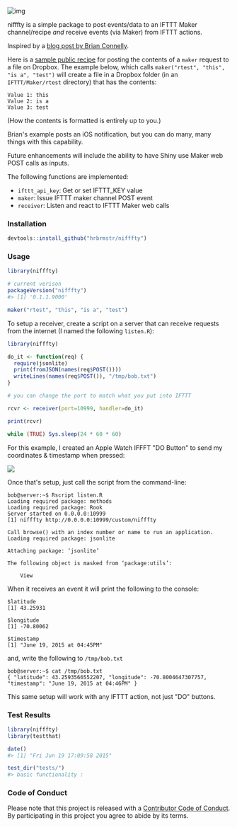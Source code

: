 <!-- README.md is generated from README.Rmd. Please edit that file -->
<!-- [![Build Status](https://travis-ci.org/hrbrmstr/nifffty.svg)](https://travis-ci.org/hrbrmstr/nifffty) 
![Project Status: Concept - Minimal or no implementation has been done yet.](http://www.repostatus.org/badges/0.1.0/concept.svg)](http://www.repostatus.org/#concept)
[![CRAN_Status_Badge](http://www.r-pkg.org/badges/version/nifffty)](http://cran.r-project.org/web/packages/nifffty) 
![downloads](http://cranlogs.r-pkg.org/badges/grand-total/nifffty) -->
![img](nifffty.png)

nifffty is a simple package to post events/data to an IFTTT Maker channel/recipe *and* receive events (via Maker) from IFTTT actions.

Inspired by a [blog post by Brian Connelly](http://bconnelly.net/2015/06/connecting-r-to-everything-with-ifttt/).

Here is a [sample public recipe](https://ifttt.com/recipes/300804-post-maker-event-values-to-dropbox-file) for posting the contents of a `maker` request to a file on Dropbox. The example below, which calls `maker("rtest", "this", "is a", "test")` will create a file in a Dropbox folder (in an `IFTTT/Maker/rtest` directory) that has the contents:

    Value 1: this
    Value 2: is a
    Value 3: test

(How the contents is formatted is entirely up to you.)

Brian's example posts an iOS notification, but you can do many, many things with this capability.

Future enhancements will include the ability to have Shiny use Maker web POST calls as inputs.

The following functions are implemented:

-   `ifttt_api_key`: Get or set IFTTT\_KEY value
-   `maker`: Issue IFTTT maker channel POST event
-   `receiver`: Listen and react to IFTTT Maker web calls

### Installation

``` r
devtools::install_github("hrbrmstr/nifffty")
```

### Usage

``` r
library(nifffty)

# current verison
packageVersion("nifffty")
#> [1] '0.1.1.9000'

maker("rtest", "this", "is a", "test")
```

To setup a receiver, create a script on a server that can receive requests from the internet (I named the following `listen.R`):

``` r
library(nifffty)

do_it <- function(req) {
  require(jsonlite)
  print(fromJSON(names(req$POST())))
  writeLines(names(req$POST()), "/tmp/bob.txt")
}

# you can change the port to match what you put into IFTTT

rcvr <- receiver(port=10999, handler=do_it)

print(rcvr)

while (TRUE) Sys.sleep(24 * 60 * 60)
```

For this example, I created an Apple Watch IFFFT "DO Button" to send my coordinates & timestamp when pressed:

![](do_button_r_nifffty.png)

Once that's setup, just call the script from the command-line:

    bob@server:~$ Rscript listen.R
    Loading required package: methods
    Loading required package: Rook
    Server started on 0.0.0.0:10999
    [1] nifffty http://0.0.0.0:10999/custom/nifffty

    Call browse() with an index number or name to run an application.
    Loading required package: jsonlite

    Attaching package: ‘jsonlite’

    The following object is masked from ‘package:utils’:

        View
        

When it receives an event it will print the following to the console:

    $latitude
    [1] 43.25931

    $longitude
    [1] -70.80062

    $timestamp
    [1] "June 19, 2015 at 04:45PM"

and, write the following to `/tmp/bob.txt`

    bob@server:~$ cat /tmp/bob.txt
    { "latitude": 43.2593566552207, "longitude": -70.8004647307757, "timestamp": "June 19, 2015 at 04:46PM" }

This same setup will work with any IFTTT action, not just "DO" buttons.

### Test Results

``` r
library(nifffty)
library(testthat)

date()
#> [1] "Fri Jun 19 17:09:58 2015"

test_dir("tests/")
#> basic functionality :
```

### Code of Conduct

Please note that this project is released with a [Contributor Code of Conduct](CONDUCT.md). By participating in this project you agree to abide by its terms.
